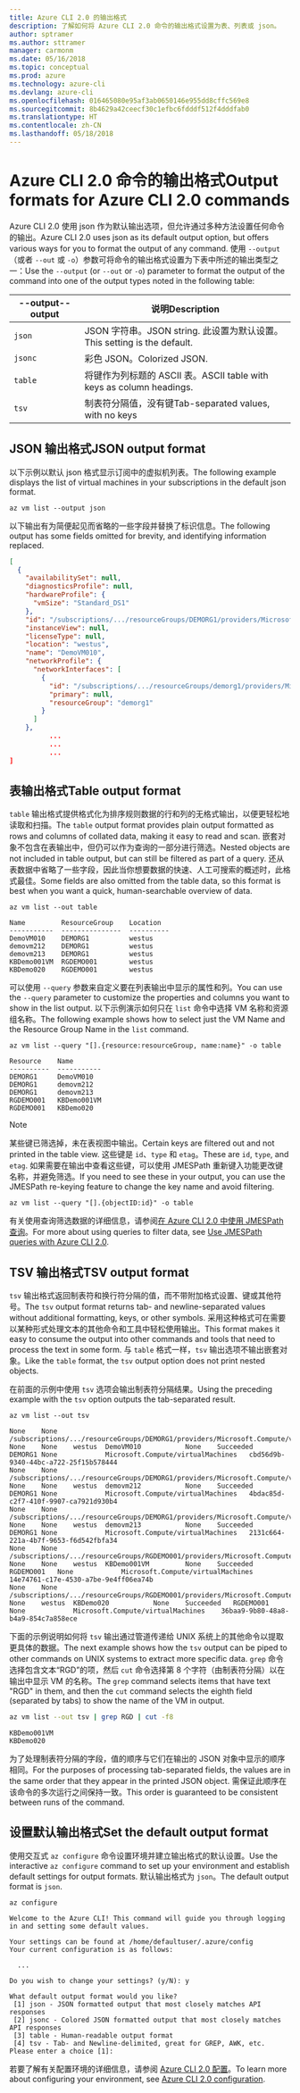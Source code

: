 ```yaml
---
title: Azure CLI 2.0 的输出格式
description: 了解如何将 Azure CLI 2.0 命令的输出格式设置为表、列表或 json。
author: sptramer
ms.author: sttramer
manager: carmonm
ms.date: 05/16/2018
ms.topic: conceptual
ms.prod: azure
ms.technology: azure-cli
ms.devlang: azure-cli
ms.openlocfilehash: 016465080e95af3ab0650146e955dd8cffc569e8
ms.sourcegitcommit: 8b4629a42ceecf30c1efbc6fdddf512f4dddfab0
ms.translationtype: HT
ms.contentlocale: zh-CN
ms.lasthandoff: 05/18/2018
---
```

# <a name="output-formats-for-azure-cli-20-commands"></a><span data-ttu-id="62ddb-103">Azure CLI 2.0 命令的输出格式</span><span class="sxs-lookup"><span data-stu-id="62ddb-103">Output formats for Azure CLI 2.0 commands</span></span>

<span data-ttu-id="62ddb-104">Azure CLI 2.0 使用 json 作为默认输出选项，但允许通过多种方法设置任何命令的输出。</span><span class="sxs-lookup"><span data-stu-id="62ddb-104">Azure CLI 2.0 uses json as its default output option, but offers various ways for you to format the output of any command.</span></span>  <span data-ttu-id="62ddb-105">使用 `--output`（或者 `--out` 或 `-o`）参数可将命令的输出格式设置为下表中所述的输出类型之一：</span><span class="sxs-lookup"><span data-stu-id="62ddb-105">Use the `--output` (or `--out` or `-o`) parameter to format the output of the command into one of the output types noted in the following table:</span></span>

<span data-ttu-id="62ddb-106">--output</span><span class="sxs-lookup"><span data-stu-id="62ddb-106">--output</span></span> | <span data-ttu-id="62ddb-107">说明</span><span class="sxs-lookup"><span data-stu-id="62ddb-107">Description</span></span>
---------|-------------------------------
`json`   | <span data-ttu-id="62ddb-108">JSON 字符串。</span><span class="sxs-lookup"><span data-stu-id="62ddb-108">JSON string.</span></span> <span data-ttu-id="62ddb-109">此设置为默认设置。</span><span class="sxs-lookup"><span data-stu-id="62ddb-109">This setting is the default.</span></span>
`jsonc`  | <span data-ttu-id="62ddb-110">彩色 JSON。</span><span class="sxs-lookup"><span data-stu-id="62ddb-110">Colorized JSON.</span></span>
`table`  | <span data-ttu-id="62ddb-111">将键作为列标题的 ASCII 表。</span><span class="sxs-lookup"><span data-stu-id="62ddb-111">ASCII table with keys as column headings.</span></span>
`tsv`    | <span data-ttu-id="62ddb-112">制表符分隔值，没有键</span><span class="sxs-lookup"><span data-stu-id="62ddb-112">Tab-separated values, with no keys</span></span>

## <a name="json-output-format"></a><span data-ttu-id="62ddb-113">JSON 输出格式</span><span class="sxs-lookup"><span data-stu-id="62ddb-113">JSON output format</span></span>

<span data-ttu-id="62ddb-114">以下示例以默认 json 格式显示订阅中的虚拟机列表。</span><span class="sxs-lookup"><span data-stu-id="62ddb-114">The following example displays the list of virtual machines in your subscriptions in the default json format.</span></span>

```azurecli-interactive
az vm list --output json
```

<span data-ttu-id="62ddb-115">以下输出有为简便起见而省略的一些字段并替换了标识信息。</span><span class="sxs-lookup"><span data-stu-id="62ddb-115">The following output has some fields omitted for brevity, and identifying information replaced.</span></span>

```json
[
  {
    "availabilitySet": null,
    "diagnosticsProfile": null,
    "hardwareProfile": {
      "vmSize": "Standard_DS1"
    },
    "id": "/subscriptions/.../resourceGroups/DEMORG1/providers/Microsoft.Compute/virtualMachines/DemoVM010",
    "instanceView": null,
    "licenseType": null,
    "location": "westus",
    "name": "DemoVM010",
    "networkProfile": {
      "networkInterfaces": [
        {
          "id": "/subscriptions/.../resourceGroups/demorg1/providers/Microsoft.Network/networkInterfaces/DemoVM010VMNic",
          "primary": null,
          "resourceGroup": "demorg1"
        }
      ]
    },
          ...
          ...
          ...
]
```

## <a name="table-output-format"></a><span data-ttu-id="62ddb-116">表输出格式</span><span class="sxs-lookup"><span data-stu-id="62ddb-116">Table output format</span></span>

<span data-ttu-id="62ddb-117">`table` 输出格式提供格式化为排序规则数据的行和列的无格式输出，以便更轻松地读取和扫描。</span><span class="sxs-lookup"><span data-stu-id="62ddb-117">The `table` output format provides plain output formatted as rows and columns of collated data, making it easy to read and scan.</span></span> <span data-ttu-id="62ddb-118">嵌套对象不包含在表输出中，但仍可以作为查询的一部分进行筛选。</span><span class="sxs-lookup"><span data-stu-id="62ddb-118">Nested objects are not included in table output, but can still be filtered as part of a query.</span></span> <span data-ttu-id="62ddb-119">还从表数据中省略了一些字段，因此当你想要数据的快速、人工可搜索的概述时，此格式最佳。</span><span class="sxs-lookup"><span data-stu-id="62ddb-119">Some fields are also omitted from the table data, so this format is best when you want a quick, human-searchable overview of data.</span></span>

```azurecli-interactive
az vm list --out table
```

```output
Name         ResourceGroup    Location
-----------  ---------------  ----------
DemoVM010    DEMORG1          westus
demovm212    DEMORG1          westus
demovm213    DEMORG1          westus
KBDemo001VM  RGDEMO001        westus
KBDemo020    RGDEMO001        westus
```

<span data-ttu-id="62ddb-120">可以使用 `--query` 参数来自定义要在列表输出中显示的属性和列。</span><span class="sxs-lookup"><span data-stu-id="62ddb-120">You can use the `--query` parameter to customize the properties and columns you want to show in the list output.</span></span> <span data-ttu-id="62ddb-121">以下示例演示如何只在 `list` 命令中选择 VM 名称和资源组名称。</span><span class="sxs-lookup"><span data-stu-id="62ddb-121">The following example shows how to select just the VM Name and the Resource Group Name in the `list` command.</span></span>

```azurecli
az vm list --query "[].{resource:resourceGroup, name:name}" -o table
```

```output
Resource    Name
----------  -----------
DEMORG1     DemoVM010
DEMORG1     demovm212
DEMORG1     demovm213
RGDEMO001   KBDemo001VM
RGDEMO001   KBDemo020
```

> [!NOTE]
> <span data-ttu-id="62ddb-122">某些键已筛选掉，未在表视图中输出。</span><span class="sxs-lookup"><span data-stu-id="62ddb-122">Certain keys are filtered out and not printed in the table view.</span></span> <span data-ttu-id="62ddb-123">这些键是 `id`、`type` 和 `etag`。</span><span class="sxs-lookup"><span data-stu-id="62ddb-123">These are `id`, `type`, and `etag`.</span></span> <span data-ttu-id="62ddb-124">如果需要在输出中查看这些键，可以使用 JMESPath 重新键入功能更改键名称，并避免筛选。</span><span class="sxs-lookup"><span data-stu-id="62ddb-124">If you need to see these in your output, you can use the JMESPath re-keying feature to change the key name and avoid filtering.</span></span>
>
> ```azurecli
> az vm list --query "[].{objectID:id}" -o table
> ```

<span data-ttu-id="62ddb-125">有关使用查询筛选数据的详细信息，请参阅[在 Azure CLI 2.0 中使用 JMESPath 查询](/cli/azure/query-azure-cli)。</span><span class="sxs-lookup"><span data-stu-id="62ddb-125">For more about using queries to filter data, see [Use JMESPath queries with Azure CLI 2.0](/cli/azure/query-azure-cli).</span></span>

## <a name="tsv-output-format"></a><span data-ttu-id="62ddb-126">TSV 输出格式</span><span class="sxs-lookup"><span data-stu-id="62ddb-126">TSV output format</span></span>

<span data-ttu-id="62ddb-127">`tsv` 输出格式返回制表符和换行符分隔的值，而不带附加格式设置、键或其他符号。</span><span class="sxs-lookup"><span data-stu-id="62ddb-127">The `tsv` output format returns tab- and newline-separated values without additional formatting, keys, or other symbols.</span></span> <span data-ttu-id="62ddb-128">采用这种格式可在需要以某种形式处理文本的其他命令和工具中轻松使用输出。</span><span class="sxs-lookup"><span data-stu-id="62ddb-128">This format makes it easy to consume the output into other commands and tools that need to process the text in some form.</span></span> <span data-ttu-id="62ddb-129">与 `table` 格式一样，`tsv` 输出选项不输出嵌套对象。</span><span class="sxs-lookup"><span data-stu-id="62ddb-129">Like the `table` format, the `tsv` output option does not print nested objects.</span></span>

<span data-ttu-id="62ddb-130">在前面的示例中使用 `tsv` 选项会输出制表符分隔结果。</span><span class="sxs-lookup"><span data-stu-id="62ddb-130">Using the preceding example with the `tsv` option outputs the tab-separated result.</span></span>

```azurecli-interactive
az vm list --out tsv
```

```output
None    None        /subscriptions/.../resourceGroups/DEMORG1/providers/Microsoft.Compute/virtualMachines/DemoVM010 None    None    westus  DemoVM010           None    Succeeded   DEMORG1 None            Microsoft.Compute/virtualMachines   cbd56d9b-9340-44bc-a722-25f15b578444
None    None        /subscriptions/.../resourceGroups/DEMORG1/providers/Microsoft.Compute/virtualMachines/demovm212 None    None    westus  demovm212           None    Succeeded   DEMORG1 None            Microsoft.Compute/virtualMachines   4bdac85d-c2f7-410f-9907-ca7921d930b4
None    None        /subscriptions/.../resourceGroups/DEMORG1/providers/Microsoft.Compute/virtualMachines/demovm213 None    None    westus  demovm213           None    Succeeded   DEMORG1 None            Microsoft.Compute/virtualMachines   2131c664-221a-4b7f-9653-f6d542fbfa34
None    None        /subscriptions/.../resourceGroups/RGDEMO001/providers/Microsoft.Compute/virtualMachines/KBDemo001VM None    None    westus  KBDemo001VM         None    Succeeded   RGDEMO001   None            Microsoft.Compute/virtualMachines   14e74761-c17e-4530-a7be-9e4ff06ea74b
None    None        /subscriptions/.../resourceGroups/RGDEMO001/providers/Microsoft.Compute/virtualMachines/KBDemo02None    None    westus  KBDemo020           None    Succeeded   RGDEMO001   None            Microsoft.Compute/virtualMachines    36baa9-9b80-48a8-b4a9-854c7a858ece
```

<span data-ttu-id="62ddb-131">下面的示例说明如何将 `tsv` 输出通过管道传递给 UNIX 系统上的其他命令以提取更具体的数据。</span><span class="sxs-lookup"><span data-stu-id="62ddb-131">The next example shows how the `tsv` output can be piped to other commands on UNIX systems to extract more specific data.</span></span> <span data-ttu-id="62ddb-132">`grep` 命令选择包含文本“RGD”的项，然后 `cut` 命令选择第 8 个字符（由制表符分隔）以在输出中显示 VM 的名称。</span><span class="sxs-lookup"><span data-stu-id="62ddb-132">The `grep` command selects items that have text "RGD" in them, and then the `cut` command selects the eighth field (separated by tabs) to show the name of the VM in output.</span></span>

```bash
az vm list --out tsv | grep RGD | cut -f8
```

```output
KBDemo001VM
KBDemo020
```

<span data-ttu-id="62ddb-133">为了处理制表符分隔的字段，值的顺序与它们在输出的 JSON 对象中显示的顺序相同。</span><span class="sxs-lookup"><span data-stu-id="62ddb-133">For the purposes of processing tab-separated fields, the values are in the same order that they appear in the printed JSON object.</span></span> <span data-ttu-id="62ddb-134">需保证此顺序在该命令的多次运行之间保持一致。</span><span class="sxs-lookup"><span data-stu-id="62ddb-134">This order is guaranteed to be consistent between runs of the command.</span></span>

## <a name="set-the-default-output-format"></a><span data-ttu-id="62ddb-135">设置默认输出格式</span><span class="sxs-lookup"><span data-stu-id="62ddb-135">Set the default output format</span></span>

<span data-ttu-id="62ddb-136">使用交互式 `az configure` 命令设置环境并建立输出格式的默认设置。</span><span class="sxs-lookup"><span data-stu-id="62ddb-136">Use the interactive `az configure` command to set up your environment and establish default settings for output formats.</span></span> <span data-ttu-id="62ddb-137">默认输出格式为 `json`。</span><span class="sxs-lookup"><span data-stu-id="62ddb-137">The default output format is `json`.</span></span> 

```azurecli-interactive
az configure
```

```output
Welcome to the Azure CLI! This command will guide you through logging in and setting some default values.

Your settings can be found at /home/defaultuser/.azure/config
Your current configuration is as follows:

  ...

Do you wish to change your settings? (y/N): y

What default output format would you like?
 [1] json - JSON formatted output that most closely matches API responses
 [2] jsonc - Colored JSON formatted output that most closely matches API responses
 [3] table - Human-readable output format
 [4] tsv - Tab- and Newline-delimited, great for GREP, AWK, etc.
Please enter a choice [1]:
```

<span data-ttu-id="62ddb-138">若要了解有关配置环境的详细信息，请参阅 [Azure CLI 2.0 配置](/cli/azure/azure-cli-configuration)。</span><span class="sxs-lookup"><span data-stu-id="62ddb-138">To learn more about configuring your environment, see [Azure CLI 2.0 configuration](/cli/azure/azure-cli-configuration).</span></span>